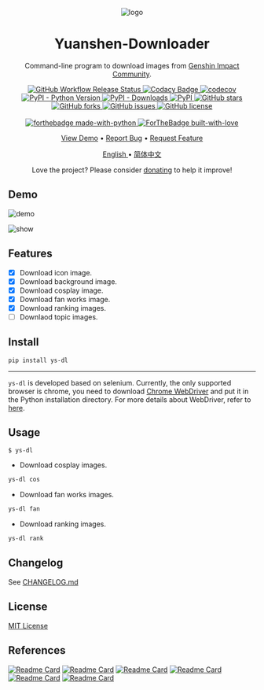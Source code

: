 <p align="center">
    <img alt="logo" src="https://cdn.jsdelivr.net/gh/XavierJiezou/ys-dl@main/image/favicon.ico" />
<h1 align="center">Yuanshen-Downloader</h1>
<p align="center">Command-line program to download images from <a href="https://bbs.mihoyo.com/ys/">Genshin Impact
        Community</a>.
</p>
</p>
<p align="center">
    <a href="https://github.com/XavierJiezou/ys-dl/actions?query=workflow:Release">
        <img src="https://github.com/XavierJiezou/ys-dl/workflows/Release/badge.svg"
            alt="GitHub Workflow Release Status" />
    </a>
    <a
        href="https://www.codacy.com/gh/XavierJiezou/ys-dl/dashboard?utm_source=github.com&amp;utm_medium=referral&amp;utm_content=XavierJiezou/ys-dl&amp;utm_campaign=Badge_Grade">
        <img src="https://app.codacy.com/project/badge/Grade/c2f85c8d6b8a4892b40059703f087eab" alt="Codacy Badge">
    </a>
    <a href="https://codecov.io/gh/XavierJiezou/ys-dl">
        <img src="https://codecov.io/gh/XavierJiezou/ys-dl/branch/main/graph/badge.svg?token=QpCLcUGoYx" alt="codecov">
    </a>
    <a href="https://pypi.org/project/ys-dl/">
        <img src="https://img.shields.io/pypi/pyversions/ys-dl" alt="PyPI - Python Version">
    </a>
    <a href="https://pypistats.org/packages/ys-dl">
        <img src="https://img.shields.io/pypi/dm/ys-dl" alt="PyPI - Downloads">
    </a>
    <a href="https://pypi.org/project/ys-dl/">
        <img src="https://img.shields.io/pypi/v/ys-dl" alt="PyPI">
    </a>
    <a href="https://github.com/XavierJiezou/ys-dl/stargazers">
        <img src="https://img.shields.io/github/stars/XavierJiezou/ys-dl" alt="GitHub stars">
    </a>
    <a href="https://github.com/XavierJiezou/ys-dl/network">
        <img src="https://img.shields.io/github/forks/XavierJiezou/ys-dl" alt="GitHub forks">
    </a>
    <a href="https://github.com/XavierJiezou/ys-dl/issues">
        <img src="https://img.shields.io/github/issues/XavierJiezou/ys-dl" alt="GitHub issues">
    </a>
    <a href="https://github.com/XavierJiezou/ys-dl/blob/main/LICENSE">
        <img src="https://img.shields.io/github/license/XavierJiezou/ys-dl" alt="GitHub license">
    </a>
    <br />
    <br />
    <a href="https://www.python.org/">
        <img src="http://ForTheBadge.com/images/badges/made-with-python.svg" alt="forthebadge made-with-python">
    </a>
    <a href="https://github.com/XavierJiezou">
        <img src="http://ForTheBadge.com/images/badges/built-with-love.svg" alt="ForTheBadge built-with-love">
    </a>
</p>
<p align="center">
    <a href="#demo">View Demo</a>
    •
    <a href="https://github.com/xavierjiezou/ys-dl/issues/new">Report Bug</a>
    •
    <a href="https://github.com/xavierjiezou/ys-dl/issues/new">Request Feature</a>
</p>
<p align="center">
    <a href="/docs/README.en.md">English </a>
    •
    <a href="/docs/README.cn.md">简体中文</a>
</p>
<p align="center">Love the project? Please consider <a
        href="https://paypal.me/xavierjiezou?country.x=C2&locale.x=zh_XC">donating</a> to help it improve!</p>

## Demo

![demo](https://cdn.jsdelivr.net/gh/XavierJiezou/ys-dl@main/image/demo.png)

![show](https://cdn.jsdelivr.net/gh/XavierJiezou/ys-dl@main/image/show.png)

## Features

- [x] Download icon image.
- [x] Download background image.
- [x] Download cosplay image.
- [x] Download fan works image.
- [x] Download ranking images.
- [ ] Downlaod topic images.

## Install

```bash
pip install ys-dl
```

---

`ys-dl` is developed based on selenium. Currently, the only supported browser is chrome, you need to download [Chrome WebDriver](https://chromedriver.chromium.org/downloads) and put it in the Python installation directory. For more details about WebDriver, refer to [here](https://www.selenium.dev/documentation/webdriver/getting_started/install_drivers/).

## Usage

`$ ys-dl`

- Download cosplay images.

```bash
ys-dl cos
```

- Download fan works images.

```bash
ys-dl fan
```

- Download ranking images.

```bash
ys-dl rank
```

## Changelog

See [CHANGELOG.md](/CHANGELOG.md)

## License

[MIT License](/License)

## References

[![Readme Card](https://github-readme-stats.vercel.app/api/pin/?username=python-poetry&repo=poetry)](https://github.com/python-poetry/poetry)
[![Readme Card](https://github-readme-stats.vercel.app/api/pin/?username=SeleniumHQ&repo=selenium)](https://github.com/SeleniumHQ/selenium)
[![Readme Card](https://github-readme-stats.vercel.app/api/pin/?username=psf&repo=requests)](https://github.com/psf/requests)
[![Readme Card](https://github-readme-stats.vercel.app/api/pin/?username=Textualize&repo=rich)](https://github.com/Textualize/rich)
[![Readme Card](https://github-readme-stats.vercel.app/api/pin/?username=google&repo=python-fire)](https://github.com/google/python-fire)
[![Readme Card](https://github-readme-stats.vercel.app/api/pin/?username=pytest-dev&repo=pytest)](https://github.com/pytest-dev/pytest)
